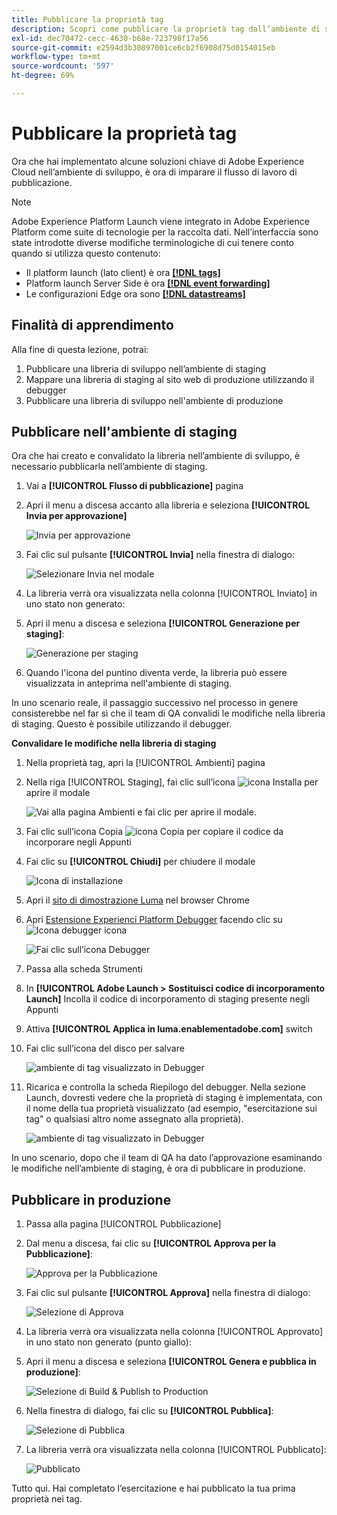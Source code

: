 ```yaml
---
title: Pubblicare la proprietà tag
description: Scopri come pubblicare la proprietà tag dall’ambiente di sviluppo agli ambienti di staging e produzione. Questa lezione fa parte dell’esercitazione Implementare l’Experience Cloud su siti web.
exl-id: dec70472-cecc-4630-b68e-723798f17a56
source-git-commit: e2594d3b30897001ce6cb2f6908d75d0154015eb
workflow-type: tm+mt
source-wordcount: '597'
ht-degree: 69%

---
```


# Pubblicare la proprietà tag

Ora che hai implementato alcune soluzioni chiave di Adobe Experience Cloud nell’ambiente di sviluppo, è ora di imparare il flusso di lavoro di pubblicazione.

>[!NOTE]
>
>Adobe Experience Platform Launch viene integrato in Adobe Experience Platform come suite di tecnologie per la raccolta dati. Nell’interfaccia sono state introdotte diverse modifiche terminologiche di cui tenere conto quando si utilizza questo contenuto:
>
> * Il platform launch (lato client) è ora **[[!DNL tags]](https://experienceleague.adobe.com/docs/experience-platform/tags/home.html?lang=it)**
> * Platform launch Server Side è ora **[[!DNL event forwarding]](https://experienceleague.adobe.com/docs/experience-platform/tags/event-forwarding/overview.html)**
> * Le configurazioni Edge ora sono **[[!DNL datastreams]](https://experienceleague.adobe.com/docs/experience-platform/edge/fundamentals/datastreams.html?lang=it)**

## Finalità di apprendimento

Alla fine di questa lezione, potrai:

1. Pubblicare una libreria di sviluppo nell’ambiente di staging
1. Mappare una libreria di staging al sito web di produzione utilizzando il debugger
1. Pubblicare una libreria di sviluppo nell&#39;ambiente di produzione

## Pubblicare nell&#39;ambiente di staging

Ora che hai creato e convalidato la libreria nell’ambiente di sviluppo, è necessario pubblicarla nell’ambiente di staging.

1. Vai a **[!UICONTROL Flusso di pubblicazione]** pagina

1. Apri il menu a discesa accanto alla libreria e seleziona **[!UICONTROL Invia per approvazione]**

   ![Invia per approvazione](images/publishing-submitForApproval.png)

1. Fai clic sul pulsante **[!UICONTROL Invia]** nella finestra di dialogo:

   ![Selezionare Invia nel modale](images/publishing-submit.png)

1. La libreria verrà ora visualizzata nella colonna [!UICONTROL Inviato] in uno stato non generato:

1. Apri il menu a discesa e seleziona **[!UICONTROL Generazione per staging]**:

   ![Generazione per staging](images/publishing-buildForStaging.png)

1. Quando l&#39;icona del puntino diventa verde, la libreria può essere visualizzata in anteprima nell&#39;ambiente di staging.

In uno scenario reale, il passaggio successivo nel processo in genere consisterebbe nel far sì che il team di QA convalidi le modifiche nella libreria di staging. Questo è possibile utilizzando il debugger.

**Convalidare le modifiche nella libreria di staging**

1. Nella proprietà tag, apri la [!UICONTROL Ambienti] pagina

1. Nella riga [!UICONTROL Staging], fai clic sull’icona ![icona Installa](images/launch-installIcon.png) per aprire il modale

   ![Vai alla pagina Ambienti e fai clic per aprire il modale](images/publishing-getStagingCode.png).

1. Fai clic sull’icona Copia ![icona Copia](images/launch-copyIcon.png) per copiare il codice da incorporare negli Appunti

1. Fai clic su **[!UICONTROL Chiudi]** per chiudere il modale

   ![Icona di installazione](images/publishing-copyStagingCode.png)

1. Apri il [sito di dimostrazione Luma](https://luma.enablementadobe.com/content/luma/us/en.html) nel browser Chrome

1. Apri [Estensione Experienci Platform Debugger](https://chromewebstore.google.com/detail/adobe-experience-platform/bfnnokhpnncpkdmbokanobigaccjkpob) facendo clic su ![Icona debugger](images/icon-debugger.png) icona

   ![Fai clic sull’icona Debugger](images/switchEnvironments-openDebugger.png)

1. Passa alla scheda Strumenti

1. In **[!UICONTROL Adobe Launch > Sostituisci codice di incorporamento Launch]** Incolla il codice di incorporamento di staging presente negli Appunti
1. Attiva **[!UICONTROL Applica in luma.enablementadobe.com]** switch

1. Fai clic sull’icona del disco per salvare

   ![ambiente di tag visualizzato in Debugger](images/switchEnvironments-debugger-save.png)

1. Ricarica e controlla la scheda Riepilogo del debugger. Nella sezione Launch, dovresti vedere che la proprietà di staging è implementata, con il nome della tua proprietà visualizzato (ad esempio, &quot;esercitazione sui tag&quot; o qualsiasi altro nome assegnato alla proprietà).

   ![ambiente di tag visualizzato in Debugger](images/publishing-debugger-staging.png)

In uno scenario, dopo che il team di QA ha dato l’approvazione esaminando le modifiche nell’ambiente di staging, è ora di pubblicare in produzione.

## Pubblicare in produzione

1. Passa alla pagina [!UICONTROL Pubblicazione]

1. Dal menu a discesa, fai clic su **[!UICONTROL Approva per la Pubblicazione]**:

   ![Approva per la Pubblicazione](images/publishing-approveForPublishing.png)

1. Fai clic sul pulsante **[!UICONTROL Approva]** nella finestra di dialogo:

   ![Selezione di Approva](images/publishing-approve.png)

1. La libreria verrà ora visualizzata nella colonna [!UICONTROL Approvato] in uno stato non generato (punto giallo):

1. Apri il menu a discesa e seleziona **[!UICONTROL Genera e pubblica in produzione]**:

   ![Selezione di Build &amp; Publish to Production](images/publishing-buildAndPublishToProduction.png)

1. Nella finestra di dialogo, fai clic su **[!UICONTROL Pubblica]**:

   ![Selezione di Pubblica](images/publishing-publish.png)

1. La libreria verrà ora visualizzata nella colonna [!UICONTROL Pubblicato]:

   ![Pubblicato](images/publishing-published.png)

Tutto qui. Hai completato l’esercitazione e hai pubblicato la tua prima proprietà nei tag.
